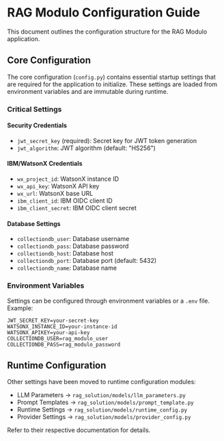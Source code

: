 # RAG Modulo Configuration Guide

This document outlines the configuration structure for the RAG Modulo application.

## Core Configuration

The core configuration (`config.py`) contains essential startup settings that are required for the application to initialize. These settings are loaded from environment variables and are immutable during runtime.

### Critical Settings

#### Security Credentials
- `jwt_secret_key` (required): Secret key for JWT token generation
- `jwt_algorithm`: JWT algorithm (default: "HS256")

#### IBM/WatsonX Credentials
- `wx_project_id`: WatsonX instance ID
- `wx_api_key`: WatsonX API key
- `wx_url`: WatsonX base URL
- `ibm_client_id`: IBM OIDC client ID
- `ibm_client_secret`: IBM OIDC client secret

#### Database Settings
- `collectiondb_user`: Database username
- `collectiondb_pass`: Database password
- `collectiondb_host`: Database host
- `collectiondb_port`: Database port (default: 5432)
- `collectiondb_name`: Database name

### Environment Variables

Settings can be configured through environment variables or a `.env` file. Example:

```env
JWT_SECRET_KEY=your-secret-key
WATSONX_INSTANCE_ID=your-instance-id
WATSONX_APIKEY=your-api-key
COLLECTIONDB_USER=rag_modulo_user
COLLECTIONDB_PASS=rag_modulo_password
```

## Runtime Configuration

Other settings have been moved to runtime configuration modules:

- LLM Parameters → `rag_solution/models/llm_parameters.py`
- Prompt Templates → `rag_solution/models/prompt_template.py`
- Runtime Settings → `rag_solution/models/runtime_config.py`
- Provider Settings → `rag_solution/models/provider_config.py`

Refer to their respective documentation for details.